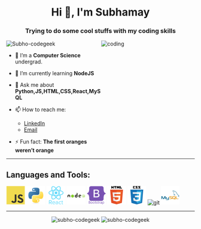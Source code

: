 <h1 align="center">Hi 👋, I'm Subhamay</h1>
<h3 align="center">Trying to do some cool stuffs with my coding skills</h3>

<p> <img src="https://komarev.com/ghpvc/?username=Subho-codegeek&label=Profile%20views&color=0e75b6&style=flat" alt="Subho-codegeek" />
<img align="right" alt="coding" width="250" height="290" src="https://sd.keepcalms.com/i/keep-calm-and-lets-code-2.png"> </p>


- 🔭 I’m a **Computer Science** undergrad. 

- 🌱 I’m currently learning **NodeJS**

- 💬 Ask me about **Python,JS,HTML,CSS,React,MySQL**

- 📫 How to reach me:
  - [LinkedIn](https://www.linkedin.com/in/subhamay-paul-775820179/)
  - [Email](mailto:subhomaypaul@gmail.com)


- ⚡ Fun fact: **The first oranges weren’t orange**

------------------------
<h2 align="left">Languages and Tools:</h2>
<p align="left"> 
<img src="https://raw.githubusercontent.com/devicons/devicon/master/icons/javascript/javascript-original.svg" alt="javascript" width="50" height="50"/>
<img src="https://raw.githubusercontent.com/devicons/devicon/master/icons/python/python-original.svg" alt="python" width="50" height="50"/>
<img src="https://raw.githubusercontent.com/devicons/devicon/master/icons/react/react-original-wordmark.svg" alt="react" width="50" height="50"/>
<img src="https://raw.githubusercontent.com/devicons/devicon/master/icons/nodejs/nodejs-original-wordmark.svg" alt="nodejs" width="50" height="50"/>
<img src="https://raw.githubusercontent.com/devicons/devicon/master/icons/bootstrap/bootstrap-plain-wordmark.svg" alt="bootstrap" width="50" height="50"/>
<img src="https://raw.githubusercontent.com/devicons/devicon/master/icons/html5/html5-original-wordmark.svg" alt="html5" width="50" height="50"/> 
<img src="https://raw.githubusercontent.com/devicons/devicon/master/icons/css3/css3-original-wordmark.svg" alt="css3" width="50" height="50"/>
<img src="https://www.vectorlogo.zone/logos/git-scm/git-scm-icon.svg" alt="git" width="50" height="50"/>   
<img src="https://raw.githubusercontent.com/devicons/devicon/master/icons/mysql/mysql-original-wordmark.svg" alt="mysql" width="50" height="50"/>   
</p>

------------------------

<p align="center"><img width=48% src="https://github-readme-streak-stats.herokuapp.com/?user=Subho-codegeek&theme=radical" alt="subho-codegeek"/>
<img width=48% src="https://github-readme-stats.vercel.app/api?username=Subho-codegeek&show_icons=true&locale=en&theme=radical" alt="subho-codegeek"/></p>



